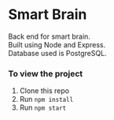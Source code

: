 # Smart Brain
Back end for smart brain.<br> 
Built using Node and Express.<br>
Database used is PostgreSQL.<br>

<h3>To view the project</h3>
<ol>
  <li>Clone this repo
  <li>Run <code>npm install</code> 
  <li>Run <code>npm start</code>
</ol>
